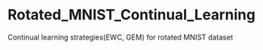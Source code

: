 # Rotated_MNIST_Continual_Learning
Continual learning strategies(EWC, GEM) for rotated MNIST dataset
